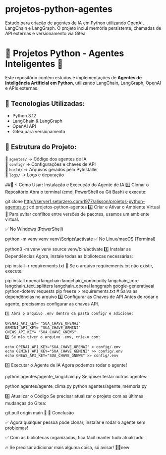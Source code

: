 # projetos-python-agentes

Estudo para criação de agentes de IA em Python utilizando OpenAI, LangChain e LangGraph.
O projeto inclui memória persistente, chamadas de API externas e versionamento via Gitea.

# 🚀 Projetos Python - Agentes Inteligentes 🤖

Este repositório contém estudos e implementações de **Agentes de Inteligência Artificial em Python**, 
utilizando LangChain, LangGraph, OpenAI e APIs externas.

## 📌 Tecnologias Utilizadas:
- Python 3.12
- LangChain & LangGraph
- OpenAI API
- Gitea para versionamento

## 📂 Estrutura do Projeto:
📂 `agentes/` → Código dos agentes de IA  
📂 `config/` → Configurações e chaves de API  
📂 `build/` → Arquivos gerados pelo PyInstaller  
📂 `logs/` → Logs e depuração  

##📌 ⚡ Como Usar: Instalação e Execução do Agente de IA
1️⃣ Clonar o Repositório
Abra o terminal (cmd, PowerShell ou Git Bash) e execute:

git clone http://server1.setorzero.com:1977/alisson/projetos-python-agentes.git
cd projetos-python-agentes
2️⃣ Criar e Ativar o Ambiente Virtual
🔹 Para evitar conflitos entre versões de pacotes, usamos um ambiente virtual.

✅ No Windows (PowerShell)

python -m venv venv
venv\Scripts\activate
✅ No Linux/macOS (Terminal)

python3 -m venv venv
source venv/bin/activate
3️⃣ Instalar as Dependências
Agora, instale todas as bibliotecas necessárias:

pip install -r requirements.txt
📌 Se o arquivo requirements.txt não existir, execute:

pip install openai langchain langchain_community langchain_core langchain_text_splitters langchain_openai langgraph google-generativeai python-dotenv requests
pip freeze > requirements.txt  # Salva as dependências no arquivo
4️⃣ Configurar as Chaves de API
Antes de rodar o agente, precisamos configurar as chaves API.

	1️⃣ Abra o arquivo .env dentro da pasta config/ e adicione:

	OPENAI_API_KEY= "SUA_CHAVE_OPENAI"
	GEMINI_API_KEY= "SUA_CHAVE_GEMINI"
	GNEWS_API_KEY= "SUA_CHAVE_GNEWS"
	2️⃣ Se não tiver o arquivo .env, crie-o com:

	echo OPENAI_API_KEY="SUA_CHAVE_OPENAI" > config/.env
	echo GEMINI_API_KEY="SUA_CHAVE_GEMINI" >> config/.env
	echo GNEWS_API_KEY="SUA_CHAVE_GNEWS" >> config/.env
5️⃣ Executar o Agente de IA
Agora podemos rodar o agente!

python agentes/agente_langchain.py
Se quiser testar outros agentes:

python agentes/agente_clima.py
python agentes/agente_memoria.py

6️⃣ Atualizar o Código
Se precisar atualizar o projeto com as últimas mudanças do Gitea:

git pull origin main
📌 🚀 Conclusão

✅ Agora qualquer pessoa pode clonar, instalar e rodar o agente sem problemas!

✅ Com as bibliotecas organizadas, fica fácil manter tudo atualizado.

🔥 Se precisar adicionar mais alguma coisa, só avisar! 🚀💡new